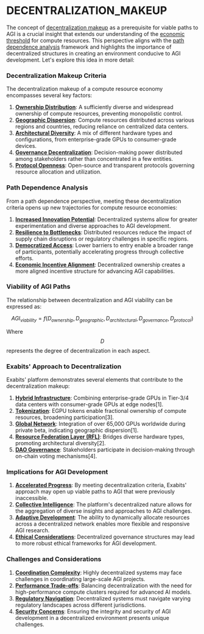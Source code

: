# DECENTRALIZATION\_MAKEUP

The concept of [decentralization makeup](DECENTRALIZATION.md) as a prerequisite for viable paths to AGI is a crucial insight that extends our understanding of the [economic threshold](../../../literary_products/joes_notes/misc/disc_shaped_ufo.md) for compute resources. This perspective aligns with the [path dependence analysis](PATH_DEPENDENCE.md) framework and highlights the importance of decentralized structures in creating an environment conducive to AGI development. Let's explore this idea in more detail:

### Decentralization Makeup Criteria

The decentralization makeup of a compute resource economy encompasses several key factors:

1. [**Ownership Distribution**](../../../literary_products/joes_notes/misc/patient_data.md): A sufficiently diverse and widespread ownership of compute resources, preventing monopolistic control.
2. [**Geographic Dispersion**](../../../literary_products/joes_notes/GEOGRAPHIC_DISPERSION.md): Compute resources distributed across various regions and countries, reducing reliance on centralized data centers.
3. [**Architectural Diversity**](../../../literary_products/joes_notes/ARCHITECTURAL_DIVERSITY.md): A mix of different hardware types and configurations, from enterprise-grade GPUs to consumer-grade devices.
4. [**Governance Decentralization**](../../../literary_products/joes_notes/misc/global_stocktake.md): Decision-making power distributed among stakeholders rather than concentrated in a few entities.
5. [**Protocol Openness**](../../../literary_products/joes_notes/misc/qwerty_keyboard.md): Open-source and transparent protocols governing resource allocation and utilization.

### Path Dependence Analysis

From a path dependence perspective, meeting these decentralization criteria opens up new trajectories for compute resource economies:

1. [**Increased Innovation Potential**](../../../literary_products/joes_notes/INNOVATION_POTENTIAL.md): Decentralized systems allow for greater experimentation and diverse approaches to AGI development.
2. [**Resilience to Bottlenecks**](../../../literary_products/joes_notes/misc/schumpeter.md): Distributed resources reduce the impact of supply chain disruptions or regulatory challenges in specific regions.
3. [**Democratized Access**](../../../literary_products/joes_notes/DEMOCRATIZED_ACCESS.md): Lower barriers to entry enable a broader range of participants, potentially accelerating progress through collective efforts.
4. [**Economic Incentive Alignment**](../../../literary_products/joes_notes/ECONOMIC_INCENTIVE_ALIGNMENT.md): Decentralized ownership creates a more aligned incentive structure for advancing AGI capabilities.

### Viability of AGI Paths

The relationship between decentralization and AGI viability can be expressed as:

$$AGI_{viability} = f(D_{ownership}, D_{geographic}, D_{architectural}, D_{governance}, D_{protocol})$$

Where $$D$$ represents the degree of decentralization in each aspect.

### Exabits' Approach to Decentralization

Exabits' platform demonstrates several elements that contribute to the decentralization makeup:

1. [**Hybrid Infrastructure**](../../../literary_products/joes_notes/misc/hybrid_infrastructure.md): Combining enterprise-grade GPUs in Tier-3/4 data centers with consumer-grade GPUs at edge nodes\[1].
2. [**Tokenization**](../../../literary_products/joes_notes/physics/quantum_field_extraction.md): EGPU tokens enable fractional ownership of compute resources, broadening participation\[3].
3. [**Global Network**](../../../literary_products/joes_notes/GLOBAL_NETWORK.md): Integration of over 65,000 GPUs worldwide during private beta, indicating geographic dispersion\[1].
4. [**Resource Federation Layer (RFL)**](RESOURCE_FEDERATION_LAYER.md): Bridges diverse hardware types, promoting architectural diversity\[2].
5. [**DAO Governance**](../../../literary_products/joes_notes/DAO_GOVERNANCE.md): Stakeholders participate in decision-making through on-chain voting mechanisms\[4].

### Implications for AGI Development

1. [**Accelerated Progress**](../../../literary_products/joes_notes/ACCELERATED_PROGRESS.md): By meeting decentralization criteria, Exabits' approach may open up viable paths to AGI that were previously inaccessible.
2. [**Collective Intelligence**](../../../literary_products/joes_notes/COLLECTIVE_INTELLIGENCE.md): The platform's decentralized nature allows for the aggregation of diverse insights and approaches to AGI challenges.
3. [**Adaptive Development**](../../../literary_products/joes_notes/ADAPTIVE_DEVELOPMENT.md): The ability to dynamically allocate resources across a decentralized network enables more flexible and responsive AGI research.
4. [**Ethical Considerations**](../../../literary_products/joes_notes/ETHICAL_CONSIDERATIONS.md): Decentralized governance structures may lead to more robust ethical frameworks for AGI development.

### Challenges and Considerations

1. [**Coordination Complexity**](../../../literary_products/joes_notes/misc/alcoholism.md): Highly decentralized systems may face challenges in coordinating large-scale AGI projects.
2. [**Performance Trade-offs**](../../../literary_products/joes_notes/PERFORMANCE_TRADEOFFS.md): Balancing decentralization with the need for high-performance compute clusters required for advanced AI models.
3. [**Regulatory Navigation**](../../../literary_products/joes_notes/REGULATORY_NAVIGATION.md): Decentralized systems must navigate varying regulatory landscapes across different jurisdictions.
4. [**Security Concerns**](../../../literary_products/joes_notes/SECURITY_CONCERNS.md): Ensuring the integrity and security of AGI development in a decentralized environment presents unique challenges.
